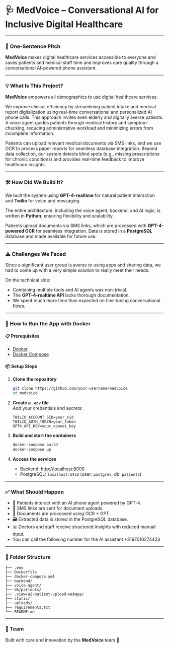 # 🩺 MedVoice – Conversational AI for Inclusive Digital Healthcare

---

### 🚀 One-Sentence Pitch

**MedVoice** makes digital healthcare services accessible to everyone and saves patients and medical staff time and improves care quality through a conversational AI-powered phone assistant.

---

### 💡 What Is This Project?

**MedVoice** empowers all demographics to use digital healthcare services.

We improve clinical efficiency by streamlining patient intake and medical report digitalization using real-time conversational and personalized AI phone calls. This approach invites even elderly and digitally averse patients. A voice agent guides patients through medical history and symptom-checking, reducing administrative workload and minimizing errors from incomplete information.

Patients can upload relevant medical documents via SMS links, and we use OCR to process paper reports for seamless database integration. Beyond data collection, our system detects blind spots (e.g., missing prescriptions for chronic conditions) and provides real-time feedback to improve healthcare insights.

---

### 🛠️ How Did We Build It?

We built the system using **GPT-4-realtime** for natural patient interaction and **Twilio** for voice and messaging.

The entire architecture, including the voice agent, backend, and AI logic, is written in **Python**, ensuring flexibility and scalability.

Patients upload documents via SMS links, which are processed with **GPT-4-powered OCR** for seamless integration. Data is stored in a **PostgreSQL** database and made available for future use.

---

### ⚠️ Challenges We Faced

Since a significant user group is averse to using apps and sharing data, we had to come up with a very simple solution to really meet their needs.

On the technical side:
- Combining multiple tools and AI agents was non-trivial.
- The **GPT-4-realtime API** lacks thorough documentation.
- We spent much more time than expected on fine-tuning conversational flows.

---

### 🐳 How to Run the App with Docker

#### 📋 Prerequisites

- [Docker](https://www.docker.com/get-started)
- [Docker Compose](https://docs.docker.com/compose/)

#### 📦 Setup Steps

1. **Clone the repository**  
   ```bash
   git clone https://github.com/your-username/medvoice
   cd medvoice
   ```

2. **Create a `.env` file**  
   Add your credentials and secrets:

   ```env
   TWILIO_ACCOUNT_SID=your_sid
   TWILIO_AUTH_TOKEN=your_token
   GPT4_API_KEY=your_openai_key
   ```

3. **Build and start the containers**  
   ```bash
   docker-compose build
   docker-compose up
   ```

4. **Access the services**
   - Backend: [http://localhost:8000](http://localhost:8000)
   - PostgreSQL: `localhost:5432` (user: `postgres`, db: `patients`)

---

### ✅ What Should Happen

- 🧠 Patients interact with an AI phone agent powered by GPT-4.
- 📩 SMS links are sent for document uploads.
- 📄 Documents are processed using OCR + GPT.
- 🗃️ Extracted data is stored in the PostgreSQL database.
- 📊 Doctors and staff receive structured insights with reduced manual input.
- You can call the following number for the AI assistant +3197010274423

---

### 📁 Folder Structure

```
├── .env
├── Dockerfile
├── docker-compose.yml
├── backend/
├── voice-agent/
├── db/patients/
├── .view/ai-patient-upload-webapp/
├── static/
├── uploads/
├── requirements.txt
└── README.md
```

---

### 👥 Team

Built with care and innovation by the **MedVoice** team 💙
